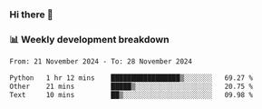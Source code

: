 ### Hi there 👋

### 📊 Weekly development breakdown
<!--START_SECTION:waka-->

```txt
From: 21 November 2024 - To: 28 November 2024

Python   1 hr 12 mins    █████████████████▒░░░░░░░   69.27 %
Other    21 mins         █████▒░░░░░░░░░░░░░░░░░░░   20.75 %
Text     10 mins         ██▒░░░░░░░░░░░░░░░░░░░░░░   09.98 %
```

<!--END_SECTION:waka-->
